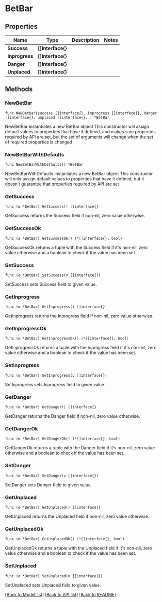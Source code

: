 # BetBar

## Properties

Name | Type | Description | Notes
------------ | ------------- | ------------- | -------------
**Success** | **[]interface{}** |  | 
**Inprogress** | **[]interface{}** |  | 
**Danger** | **[]interface{}** |  | 
**Unplaced** | **[]interface{}** |  | 

## Methods

### NewBetBar

`func NewBetBar(success []interface{}, inprogress []interface{}, danger []interface{}, unplaced []interface{}, ) *BetBar`

NewBetBar instantiates a new BetBar object
This constructor will assign default values to properties that have it defined,
and makes sure properties required by API are set, but the set of arguments
will change when the set of required properties is changed

### NewBetBarWithDefaults

`func NewBetBarWithDefaults() *BetBar`

NewBetBarWithDefaults instantiates a new BetBar object
This constructor will only assign default values to properties that have it defined,
but it doesn't guarantee that properties required by API are set

### GetSuccess

`func (o *BetBar) GetSuccess() []interface{}`

GetSuccess returns the Success field if non-nil, zero value otherwise.

### GetSuccessOk

`func (o *BetBar) GetSuccessOk() (*[]interface{}, bool)`

GetSuccessOk returns a tuple with the Success field if it's non-nil, zero value otherwise
and a boolean to check if the value has been set.

### SetSuccess

`func (o *BetBar) SetSuccess(v []interface{})`

SetSuccess sets Success field to given value.


### GetInprogress

`func (o *BetBar) GetInprogress() []interface{}`

GetInprogress returns the Inprogress field if non-nil, zero value otherwise.

### GetInprogressOk

`func (o *BetBar) GetInprogressOk() (*[]interface{}, bool)`

GetInprogressOk returns a tuple with the Inprogress field if it's non-nil, zero value otherwise
and a boolean to check if the value has been set.

### SetInprogress

`func (o *BetBar) SetInprogress(v []interface{})`

SetInprogress sets Inprogress field to given value.


### GetDanger

`func (o *BetBar) GetDanger() []interface{}`

GetDanger returns the Danger field if non-nil, zero value otherwise.

### GetDangerOk

`func (o *BetBar) GetDangerOk() (*[]interface{}, bool)`

GetDangerOk returns a tuple with the Danger field if it's non-nil, zero value otherwise
and a boolean to check if the value has been set.

### SetDanger

`func (o *BetBar) SetDanger(v []interface{})`

SetDanger sets Danger field to given value.


### GetUnplaced

`func (o *BetBar) GetUnplaced() []interface{}`

GetUnplaced returns the Unplaced field if non-nil, zero value otherwise.

### GetUnplacedOk

`func (o *BetBar) GetUnplacedOk() (*[]interface{}, bool)`

GetUnplacedOk returns a tuple with the Unplaced field if it's non-nil, zero value otherwise
and a boolean to check if the value has been set.

### SetUnplaced

`func (o *BetBar) SetUnplaced(v []interface{})`

SetUnplaced sets Unplaced field to given value.



[[Back to Model list]](../README.md#documentation-for-models) [[Back to API list]](../README.md#documentation-for-api-endpoints) [[Back to README]](../README.md)


